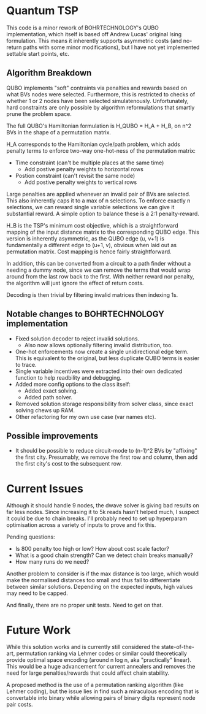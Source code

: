 # Quantum TSP

This code is a minor rework of BOHRTECHNOLOGY's QUBO implementation, which
itself is based off Andrew Lucas' original Ising formulation. This means it
inherently supports asymmetric costs (and no-return paths with some minor
modifications), but I have not yet implemented settable start points, etc.

## Algorithm Breakdown
QUBO implements "soft" contraints via penalties and rewards based on what BVs
nodes were selected. Furthermore, this is restricted to checks of whether 1 or
2 nodes have been selected simulatenously. Unfortunately, hard constraints are
only possible by algorithm reformulations that smartly prune the problem space.

The full QUBO's Hamiltonian formulation is H_QUBO = H_A + H_B, on n^2 BVs in
the shape of a permutation matrix.

H_A corresponds to the Hamiltonian cycle/path problem, which adds penalty terms
to enforce two-way one-hot-ness of the permutation matrix:
- Time constraint (can't be multiple places at the same time)
    - Add postive penalty weights to horizontal rows
- Postion constraint (can't revisit the same node)
    - Add postive penalty weights to vertical rows

Large penalties are applied whenever an invalid pair of BVs are selected. This
also inherently caps it to a max of n selections. To enforce exactly n
selections, we can reward single variable selections we can give it substantial
reward. A simple option to balance these is a 2:1 penalty-reward.

H_B is the TSP's minimum cost objective, which is a straightforward mapping of
the input distance matrix to the corresponding QUBO edge. This version is
inherently asymmetric, as the QUBO edge (u, v+1) is fundamentally a different
edge to (u+1, v), obvious when laid out as permutation matrix. Cost mapping is
hence fairly straightforward.

In addition, this can be converted from a circuit to a path finder without a
needing a dummy node, since we can remove the terms that would wrap around from
the last row back to the first. With neither reward nor penalty, the algorithm
will just ignore the effect of return costs.

Decoding is then trivial by filtering invalid matrices then indexing 1s.

## Notable changes to BOHRTECHNOLOGY implementation
- Fixed solution decoder to reject invalid solutions.
    - Also now allows optionally filtering invalid distribution, too.
- One-hot enforcements now create a single unidirectional edge term. This is
equivalent to the original, but less duplicate QUBO terms is easier to trace.
- Single variable incentives were extracted into their own dedicated function
to help readbility and debugging.
- Added more config options to the class itself:
    - Added exact solving.
    - Added path solver.
- Removed solution storage responsibility from solver class, since exact
solving chews up RAM.
- Other refactoring for my own use case (var names etc).

## Possible improvements
- It should be possible to reduce circuit-mode to (n-1)^2 BVs by "affixing" the
first city. Presumably, we remove the first row and column, then add the
first city's cost to the subsequent row.

# Current Issues
Although it should handle 9 nodes, the dwave solver is giving bad results on
far less nodes. Since increasing it to 5k reads hasn't helped much, I suspect
it could be due to chain breaks. I'll probably need to set up hyperparam
optimisation across a variety of inputs to prove and fix this.

Pending questions:
- Is 800 penalty too high or low? How about cost scale factor?
- What is a good chain strength? Can we detect chain breaks manually?
- How many runs do we need?

Another problem to consider is if the max distance is too large, which would
make the normalised distances too small and thus fail to differentiate between
similar solutions. Depending on the expected inputs, high values may need to be
capped.

And finally, there are no proper unit tests. Need to get on that.

# Future Work
While this solution works and is currently still considered the
state-of-the-art, permutation ranking via Lehmer codes or similar could
theoretically provide optimal space encoding (around n log n, aka "practically"
linear). This would be a huge advancement for current annealers and removes the
need for large penalties/rewards that could affect chain stability.

A proposed method is the use of a permutation ranking algorithm (like Lehmer
coding), but the issue lies in find such a miraculous encoding that is
convertable into binary while allowing pairs of binary digits represent node
pair costs.